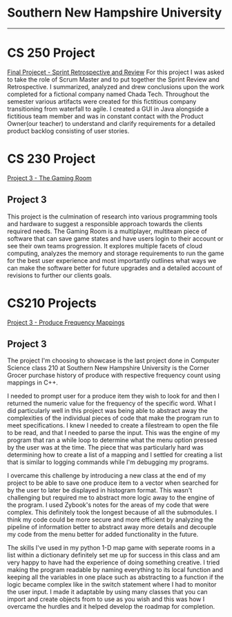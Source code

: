 # Southern New Hampshire University  
---  

# CS 250 Project 
[Final Projecet - Sprint Retrospective and Review](https://github.com/uturuncuayaku/SNHU-Portfolio/tree/main/Sprint%20Retrospective%20and%20Review)
For this project I was asked to take the role of Scrum Master and to put together the Sprint Review and Retrospective. I summarized, analyzed and drew conclusions upon the work completed for a fictional company named Chada Tech. Throughout the semester various artifacts were created for this fictitious company transitioning from waterfall to agile. I created a GUI in Java alongside a fictitious team member and was in constant contact with the Product Owner(our teacher) to understand and clarify requirements for a detailed product backlog consisting of user stories. 

# CS 230 Project  
[Project 3 - The Gaming Room ](https://github.com/uturuncuayaku/snhu-portfolio/tree/main/The%20Gaming%20Room)  

Project 3
---  

This project is the culmination of research into various programming tools and hardware to suggest a responsible approach towards the clients required needs. The Gaming Room is a multiplayer, multiteam piece of software that can save game states and have users login to their account or see their own teams progression. It explores multiple facets of cloud computing, analyzes the memory and storage requirements to run the game for the best user experience and most importantly outlines what ways we can make the software better for future upgrades and a detailed account of revisions to further our clients goals.

# CS210 Projects
[Project 3 - Produce Frequency Mappings](https://github.com/uturuncuayaku/snhu-portfolio/tree/main/Corner-Grocer-Produce)  

Project 3
---  

  The project I'm choosing to showcase is the last project done in Computer Science class 210 at Southern New Hampshire University is the Corner Grocer purchase history of produce with respective frequency count using mappings in C++. 
  
  I needed to prompt user for a produce item they wish to look for and then I returned the numeric value for the frequency of the specific word. What I did particularly well in this project was being able to abstract away the complexities of the individual pieces of code that make the program run to meet specifications. I knew I needed to create a filestream to open the file to be read, and that I needed to parse the input. This was the engine of my program that ran a while loop to determine what the menu option pressed by the user was at the time. The piece that was particularly hard was determining how to create a list of a mapping and I settled for creating a list that is similar to logging commands while I'm debugging my programs. 
   
   I overcame this challenge by introducing a new class at the end of my project to be able to save one produce item to a vector when searched for by the user to later be displayed in histogram format. This wasn't challenging but required me to abstract more logic away to the engine of the program. I used Zybook's notes for the areas of my code that were complex. This definitely took the longest because of all the submodules. I think my code could be more secure and more efficient by analyzing the pipeline of information better to abstract away more details and decouple my code from the menu better for added functionality in the future.
   
   The skills I've used in my python 1-D map game with seperate rooms in a list within a dictionary definitely set me up for success in this class and am very happy to have had the experience of doing something creative. I tried making the program readable by naming everything to its local function and keeping all the variables in one place such as abstracting to a function if the logic became complex like in the switch statement where I had to monitor the user input. I made it adaptable by using many classes that you can import and create objects from to use as you wish and this was how I overcame the hurdles and it helped develop the roadmap for completion.
